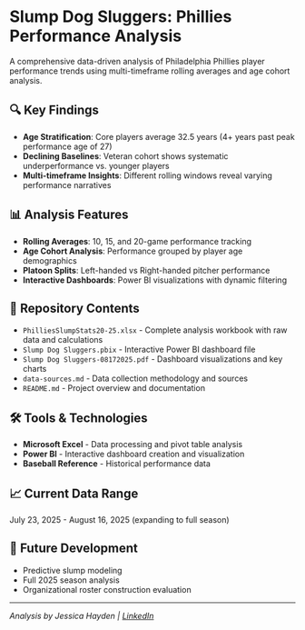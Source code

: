 # Slump Dog Sluggers: Phillies Performance Analysis
A comprehensive data-driven analysis of Philadelphia Phillies player performance trends using multi-timeframe rolling averages and age cohort analysis.

## 🔍 Key Findings
- **Age Stratification**: Core players average 32.5 years (4+ years past peak performance age of 27)
- **Declining Baselines**: Veteran cohort shows systematic underperformance vs. younger players
- **Multi-timeframe Insights**: Different rolling windows reveal varying performance narratives

## 📊 Analysis Features
- **Rolling Averages**: 10, 15, and 20-game performance tracking
- **Age Cohort Analysis**: Performance grouped by player age demographics  
- **Platoon Splits**: Left-handed vs Right-handed pitcher performance
- **Interactive Dashboards**: Power BI visualizations with dynamic filtering

## 📁 Repository Contents
- `PhilliesSlumpStats20-25.xlsx` - Complete analysis workbook with raw data and calculations
- `Slump Dog Sluggers.pbix` - Interactive Power BI dashboard file
- `Slump Dog Sluggers-08172025.pdf` - Dashboard visualizations and key charts
- `data-sources.md` - Data collection methodology and sources
- `README.md` - Project overview and documentation

## 🛠️ Tools & Technologies
- **Microsoft Excel** - Data processing and pivot table analysis
- **Power BI** - Interactive dashboard creation and visualization
- **Baseball Reference** - Historical performance data

## 📈 Current Data Range
July 23, 2025 - August 16, 2025 (expanding to full season)

## 🎯 Future Development
- Predictive slump modeling
- Full 2025 season analysis
- Organizational roster construction evaluation

---
*Analysis by Jessica Hayden | [LinkedIn](https://www.linkedin.com/in/jessica-hayden85)*

